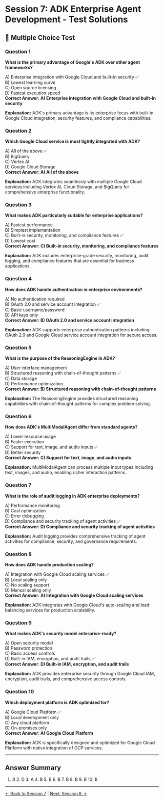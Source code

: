 # Session 7: ADK Enterprise Agent Development - Test Solutions

## 📝 Multiple Choice Test

### Question 1
**What is the primary advantage of Google's ADK over other agent frameworks?**

A) Enterprise integration with Google Cloud and built-in security ✅  
B) Lowest learning curve  
C) Open source licensing  
D) Fastest execution speed  
**Correct Answer: A) Enterprise integration with Google Cloud and built-in security**

**Explanation:** ADK's primary advantage is its enterprise focus with built-in Google Cloud integration, security features, and compliance capabilities.

### Question 2
**Which Google Cloud service is most tightly integrated with ADK?**

A) All of the above ✅  
B) BigQuery  
C) Vertex AI  
D) Google Cloud Storage  
**Correct Answer: A) All of the above**

**Explanation:** ADK integrates seamlessly with multiple Google Cloud services including Vertex AI, Cloud Storage, and BigQuery for comprehensive enterprise functionality.

### Question 3
**What makes ADK particularly suitable for enterprise applications?**

A) Fastest performance  
B) Simplest implementation  
C) Built-in security, monitoring, and compliance features ✅  
D) Lowest cost  
**Correct Answer: C) Built-in security, monitoring, and compliance features**

**Explanation:** ADK includes enterprise-grade security, monitoring, audit logging, and compliance features that are essential for business applications.

### Question 4
**How does ADK handle authentication in enterprise environments?**

A) No authentication required  
B) OAuth 2.0 and service account integration ✅  
C) Basic username/password  
D) API keys only  
**Correct Answer: B) OAuth 2.0 and service account integration**

**Explanation:** ADK supports enterprise authentication patterns including OAuth 2.0 and Google Cloud service account integration for secure access.

### Question 5
**What is the purpose of the ReasoningEngine in ADK?**

A) User interface management  
B) Structured reasoning with chain-of-thought patterns ✅  
C) Data storage  
D) Performance optimization  
**Correct Answer: B) Structured reasoning with chain-of-thought patterns**

**Explanation:** The ReasoningEngine provides structured reasoning capabilities with chain-of-thought patterns for complex problem solving.

### Question 6
**How does ADK's MultiModalAgent differ from standard agents?**

A) Lower resource usage  
B) Faster execution  
C) Support for text, image, and audio inputs ✅  
D) Better security  
**Correct Answer: C) Support for text, image, and audio inputs**

**Explanation:** MultiModalAgent can process multiple input types including text, images, and audio, enabling richer interaction patterns.

### Question 7
**What is the role of audit logging in ADK enterprise deployments?**

A) Performance monitoring  
B) Cost optimization  
C) Error debugging  
D) Compliance and security tracking of agent activities ✅  
**Correct Answer: D) Compliance and security tracking of agent activities**

**Explanation:** Audit logging provides comprehensive tracking of agent activities for compliance, security, and governance requirements.

### Question 8
**How does ADK handle production scaling?**

A) Integration with Google Cloud scaling services ✅  
B) Local scaling only  
C) No scaling support  
D) Manual scaling only  
**Correct Answer: A) Integration with Google Cloud scaling services**

**Explanation:** ADK integrates with Google Cloud's auto-scaling and load balancing services for production scalability.

### Question 9
**What makes ADK's security model enterprise-ready?**

A) Open security model  
B) Password protection  
C) Basic access controls  
D) Built-in IAM, encryption, and audit trails ✅  
**Correct Answer: D) Built-in IAM, encryption, and audit trails**

**Explanation:** ADK provides enterprise security through Google Cloud IAM, encryption, audit trails, and comprehensive access controls.

### Question 10
**Which deployment platform is ADK optimized for?**

A) Google Cloud Platform ✅  
B) Local development only  
C) Any cloud platform  
D) On-premises only  
**Correct Answer: A) Google Cloud Platform**

**Explanation:** ADK is specifically designed and optimized for Google Cloud Platform with native integration of GCP services.

---

## Answer Summary

1. B  2. D  3. A  4. B  5. B  6. B  7. B  8. B  9. B  10. B

---

[← Back to Session 7](Session7_First_ADK_Agent.md) | [Next: Session 8 →](Session8_Agno_Production_Ready_Agents.md)